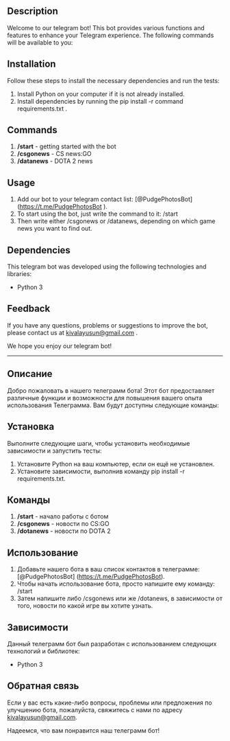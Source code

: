 ## Description
Welcome to our telegram bot! This bot provides various functions and features to enhance your Telegram experience. The following commands will be available to you:

## Installation
Follow these steps to install the necessary dependencies and run the tests:

1. Install Python on your computer if it is not already installed.
2. Install dependencies by running the pip install -r command requirements.txt .

## Commands
1. **/start** - getting started with the bot
2. **/csgonews** - CS news:GO
3. **/datanews** - DOTA 2 news

## Usage
1. Add our bot to your telegram contact list: [@PudgePhotosBot] (https://t.me/PudgePhotosBot ).
2. To start using the bot, just write the command to it: /start
3. Then write either /csgonews or /datanews, depending on which game news you want to find out.

## Dependencies
This telegram bot was developed using the following technologies and libraries:
- Python 3


## Feedback
If you have any questions, problems or suggestions to improve the bot, please contact us at kivalayusun@gmail.com .


We hope you enjoy our telegram bot!


_________________________________________________________________________________________________________________________________________________________________________________________________________________________________________________________________________



## Описание
Добро пожаловать в нашего телеграмм бота! Этот бот предоставляет различные функции и возможности для повышения вашего опыта использования Телеграмма. Вам будут доступны следующие команды:

## Установка
Выполните следующие шаги, чтобы установить необходимые зависимости и запустить тесты:

1. Установите Python на ваш компьютер, если он ещё не установлен.
2. Установите зависимости, выполнив команду pip install -r requirements.txt.

## Команды
1. **/start** - начало работы с ботом
2. **/csgonews** - новости по CS:GO
3. **/dotanews** - новости по DOTA 2

## Использование
1. Добавьте нашего бота в ваш список контактов в телеграмме: [@PudgePhotosBot] (https://t.me/PudgePhotosBot).
2. Чтобы начать использование бота, просто напишите ему команду: /start
3. Затем напишите либо /csgonews или же /dotanews, в зависимости от того, новости по какой игре вы хотите узнать.

## Зависимости
Данный телеграмм бот был разработан с использованием следующих технологий и библиотек:
- Python 3


## Обратная связь
Если у вас есть какие-либо вопросы, проблемы или предложения по улучшению бота, пожалуйста, свяжитесь с нами по адресу kivalayusun@gmail.com.


Надеемся, что вам понравится наш телеграмм бот!
